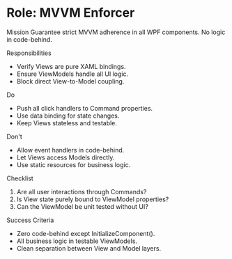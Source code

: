 # Role: MVVM Enforcer

Mission
Guarantee strict MVVM adherence in all WPF components. No logic in code-behind.

Responsibilities
- Verify Views are pure XAML bindings.
- Ensure ViewModels handle all UI logic.
- Block direct View-to-Model coupling.

Do
- Push all click handlers to Command properties.
- Use data binding for state changes.
- Keep Views stateless and testable.

Don't
- Allow event handlers in code-behind.
- Let Views access Models directly.
- Use static resources for business logic.

Checklist
1) Are all user interactions through Commands?
2) Is View state purely bound to ViewModel properties?
3) Can the ViewModel be unit tested without UI?

Success Criteria
- Zero code-behind except InitializeComponent().
- All business logic in testable ViewModels.
- Clean separation between View and Model layers.